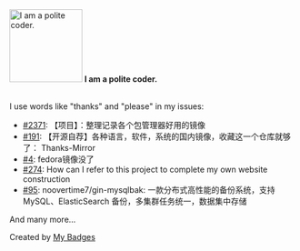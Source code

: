 <img src="https://my-badges.github.io/my-badges/polite-coder.png" alt="I am a polite coder." title="I am a polite coder." width="128">
<strong>I am a polite coder.</strong>
<br><br>

I use words like "thanks" and "please" in my issues:

- <a href="https://github.com/ruanyf/weekly/issues/2371">#2371</a>: 【项目】：整理记录各个包管理器好用的镜像
- <a href="https://github.com/GitHubDaily/GitHubDaily/issues/191">#191</a>: 【开源自荐】各种语言，软件，系统的国内镜像，收藏这一个仓库就够了： Thanks-Mirror
- <a href="https://github.com/NYIST-CIPS/mirror-help/issues/4">#4</a>: fedora镜像没了
- <a href="https://github.com/z3by/vuepress-tools/issues/274">#274</a>: How can I refer to this project to complete my own website construction
- <a href="https://github.com/eryajf/talk-opsre/issues/95">#95</a>: noovertime7/gin-mysqlbak: 一款分布式高性能的备份系统，支持 MySQL、ElasticSearch 备份，多集群任务统一，数据集中存储

 And many more...


Created by <a href="https://github.com/my-badges/my-badges">My Badges</a>